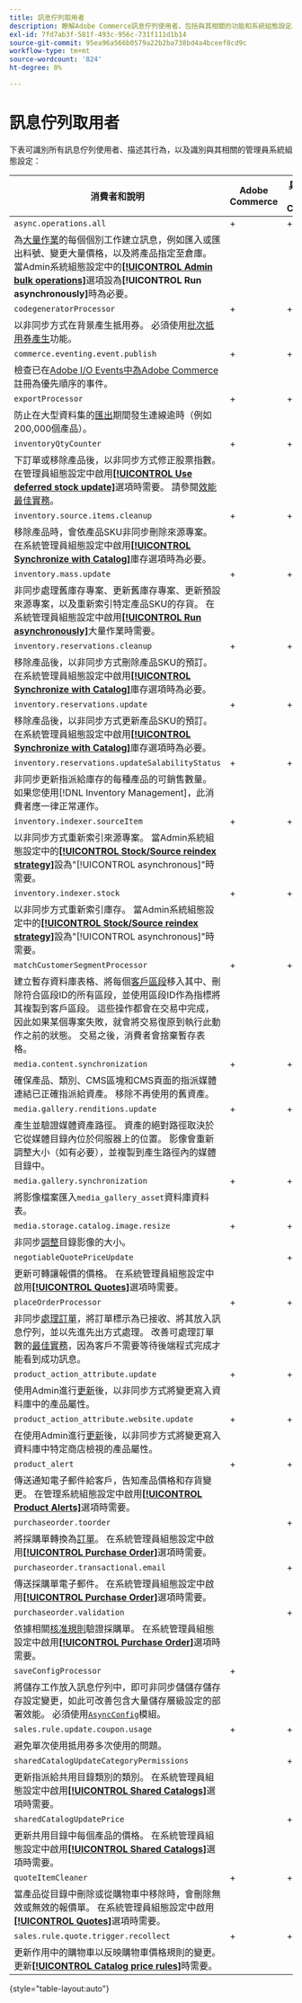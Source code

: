 ```yaml
---
title: 訊息佇列取用者
description: 瞭解Adobe Commerce訊息佇列使用者，包括與其相關的功能和系統組態設定。
exl-id: 7fd7ab3f-581f-493c-956c-731f111d1b14
source-git-commit: 95ea96a566b0579a22b2ba738bd4a4bceef8cd9c
workflow-type: tm+mt
source-wordcount: '824'
ht-degree: 0%

---
```


# 訊息佇列取用者

下表可識別所有訊息佇列使用者、描述其行為，以及識別與其相關的管理員系統組態設定：

| 消費者和說明 | Adobe Commerce | 具有B2B的Adobe Commerce | Magento Open Source |
|----------------------------------------------------------------------------------------------------------------------------------------------------------------------------------------------------------------------------------------------------------------------------------------------------------------------------------------------------------------------------------------------------------------------------------------------------------------------------------------------------------------------------------------------|----------------|-------------------------|---------------------|
| `async.operations.all` | + | + | + |
| 為[大量作業](https://developer.adobe.com/commerce/php/development/components/message-queues/bulk-operations/)的每個個別工作建立訊息，例如匯入或匯出料號、變更大量價格，以及將產品指定至倉庫。 當Admin系統組態設定中的&#x200B;[**[!UICONTROL Admin bulk operations]**](https://experienceleague.adobe.com/zh-hant/docs/commerce-admin/config/catalog/inventory#admin-bulk-operations)選項設為&#x200B;**[!UICONTROL Run asynchronously]**&#x200B;時為必要。 |                |                         |                     |
| `codegeneratorProcessor` | + | + | + |
| 以非同步方式在背景產生抵用券。 必須使用[批次抵用券產生](https://experienceleague.adobe.com/docs/commerce-admin/marketing/promotions/cart-rules/price-rules-cart-coupon.html?lang=zh-Hant#method-2%3A-generate-a-batch-of-coupons)功能。 |                |                         |                     |
| `commerce.eventing.event.publish` | + | + |                     |
| 檢查已在[Adobe I/O Events中為Adobe Commerce](https://developer.adobe.com/commerce/events/get-started/)註冊為優先順序的事件。 |
| `exportProcessor` | + | + | + |
| 防止在大型資料集的[匯出](https://experienceleague.adobe.com/docs/commerce-admin/systems/data-transfer/data-export.html?lang=zh-Hant)期間發生連線逾時（例如200,000個產品）。 |                |                         |                     |
| `inventoryQtyCounter` | + | + |                     |
| 下訂單或移除產品後，以非同步方式修正股票指數。 在管理員組態設定中啟用&#x200B;[**[!UICONTROL Use deferred stock update]**](https://experienceleague.adobe.com/zh-hant/docs/commerce-admin/config/catalog/inventory#product-stock-options)選項時需要。 請參閱[效能最佳實務](https://experienceleague.adobe.com/docs/commerce-operations/performance-best-practices/configuration.html?lang=zh-Hant#deferred-stock-update)。 |                |                         |                     |
| `inventory.source.items.cleanup` | + | + | + |
| 移除產品時，會依產品SKU非同步刪除來源專案。 在系統管理員組態設定中啟用&#x200B;[**[!UICONTROL Synchronize with Catalog]**](https://experienceleague.adobe.com/zh-hant/docs/commerce-admin/config/catalog/inventory)庫存選項時為必要。 |                |                         |                     |
| `inventory.mass.update` | + | + | + |
| 非同步處理舊庫存專案、更新舊庫存專案、更新預設來源專案，以及重新索引特定產品SKU的存貨。 在系統管理員組態設定中啟用&#x200B;[**[!UICONTROL Run asynchronously]**](https://experienceleague.adobe.com/zh-hant/docs/commerce-admin/config/catalog/inventory#admin-bulk-operations)大量作業時需要。 |                |                         |                     |
| `inventory.reservations.cleanup` | + | + | + |
| 移除產品後，以非同步方式刪除產品SKU的預訂。 在系統管理員組態設定中啟用&#x200B;[**[!UICONTROL Synchronize with Catalog]**](https://experienceleague.adobe.com/zh-hant/docs/commerce-admin/config/catalog/inventory)庫存選項時為必要。 |                |                         |                     |
| `inventory.reservations.update` | + | + | + |
| 移除產品後，以非同步方式更新產品SKU的預訂。 在系統管理員組態設定中啟用&#x200B;[**[!UICONTROL Synchronize with Catalog]**](https://experienceleague.adobe.com/zh-hant/docs/commerce-admin/config/catalog/inventory)庫存選項時為必要。 |                |                         |                     |
| `inventory.reservations.updateSalabilityStatus` | + | + | + |
| 非同步更新指派給庫存的每種產品的可銷售數量。 如果您使用[!DNL Inventory Management]，此消費者應一律正常運作。 |                |                         |                     |
| `inventory.indexer.sourceItem` | + | + | + |
| 以非同步方式重新索引來源專案。 當Admin系統組態設定中的&#x200B;[**[!UICONTROL Stock/Source reindex strategy]**](https://experienceleague.adobe.com/zh-hant/docs/commerce-admin/config/catalog/inventory#inventory-indexer-settings)設為&quot;[!UICONTROL asynchronous]&quot;時需要。 |                |                         |                     |
| `inventory.indexer.stock` | + | + | + |
| 以非同步方式重新索引庫存。 當Admin系統組態設定中的&#x200B;[**[!UICONTROL Stock/Source reindex strategy]**](https://experienceleague.adobe.com/zh-hant/docs/commerce-admin/config/catalog/inventory#inventory-indexer-settings)設為&quot;[!UICONTROL asynchronous]&quot;時需要。 |                |                         |                     |
| `matchCustomerSegmentProcessor` | + | + |                     |
| 建立暫存資料庫表格、將每個[客戶區段](https://experienceleague.adobe.com/zh-hant/docs/commerce-admin/customers/segments/customer-segments)移入其中、刪除符合區段ID的所有區段，並使用區段ID作為指標將其複製到客戶區段。 這些操作都會在交易中完成，因此如果某個專案失敗，就會將交易復原到執行此動作之前的狀態。 交易之後，消費者會捨棄暫存表格。 |                |                         |                     |
| `media.content.synchronization` | + | + | + |
| 確保產品、類別、CMS區塊和CMS頁面的指派媒體連結已正確指派給資產。 移除不再使用的舊資產。 |                |                         |                     |
| `media.gallery.renditions.update` | + | + | + |
| 產生並驗證媒體資產路徑。 資產的絕對路徑取決於它從媒體目錄內位於伺服器上的位置。 影像會重新調整大小（如有必要），並複製到產生路徑內的媒體目錄中。 |                |                         |                     |
| `media.gallery.synchronization` | + | + | + |
| 將影像檔案匯入`media_gallery_asset`資料庫資料表。 |                |                         |                     |
| `media.storage.catalog.image.resize` | + | + | + |
| 非同步[調整](https://developer.adobe.com/commerce/frontend-core/guide/themes/configure/#resize-catalog-images)目錄影像的大小。 |                |                         |                     |
| `negotiableQuotePriceUpdate` |                | + |                     |
| 更新可轉讓報價的價格。 在系統管理員組態設定中啟用&#x200B;[**[!UICONTROL Quotes]**](https://experienceleague.adobe.com/zh-hant/docs/commerce-admin/b2b/quotes/quotes)選項時需要。 |                |                         |                     |
| `placeOrderProcessor` | + | + |                     |
| 非同步[處理訂單](https://developer.adobe.com/commerce/php/module-reference/module-async-order/)，將訂單標示為已接收、將其放入訊息佇列，並以先進先出方式處理。 改善可處理訂單數的[最佳實務](../../implementation-playbook/best-practices/maintenance/order-processing-configuration.md)，因為客戶不需要等待後端程式完成才能看到成功訊息。 |                |                         |                     |
| `product_action_attribute.update` | + | + | + |
| 使用Admin進行[更新](https://experienceleague.adobe.com/docs/commerce-admin/catalog/product-attributes/create/bulk-product-attribute-update.html?lang=zh-Hant)後，以非同步方式將變更寫入資料庫中的產品屬性。 |                |                         |                     |
| `product_action_attribute.website.update` | + | + | + |
| 在使用Admin進行[更新](https://experienceleague.adobe.com/docs/commerce-admin/catalog/product-attributes/create/bulk-product-attribute-update.html?lang=zh-Hant)後，以非同步方式將變更寫入資料庫中特定商店檢視的產品屬性。 |                |                         |                     |
| `product_alert` | + | + | + |
| 傳送通知電子郵件給客戶，告知產品價格和存貨變更。 在管理系統組態設定中啟用&#x200B;[**[!UICONTROL Product Alerts]**](https://experienceleague.adobe.com/docs/commerce-admin/inventory/configuration/product-alerts/alert-setup.html?lang=zh-Hant)選項時需要。 |                |                         |                     |
| `purchaseorder.toorder` |                | + |                     |
| 將採購單轉換為[訂單](https://experienceleague.adobe.com/zh-hant/docs/commerce-admin/b2b/purchase-orders/purchase-order-flow#approval-rules)。 在系統管理員組態設定中啟用&#x200B;[**[!UICONTROL Purchase Order]**](https://experienceleague.adobe.com/docs/commerce-admin/b2b/purchase-orders/purchase-order-flow.html?lang=zh-Hant)選項時需要。 |                |                         |                     |
| `purchaseorder.transactional.email` |                | + |                     |
| 傳送採購單電子郵件。 在系統管理員組態設定中啟用&#x200B;[**[!UICONTROL Purchase Order]**](https://experienceleague.adobe.com/docs/commerce-admin/b2b/purchase-orders/purchase-order-flow.html?lang=zh-Hant)選項時需要。 |                |                         |                     |
| `purchaseorder.validation` |                | + |                     |
| 依據相關[核准規則](https://experienceleague.adobe.com/zh-hant/docs/commerce-admin/b2b/purchase-orders/account-dashboard-approval-rules)驗證採購單。 在系統管理員組態設定中啟用&#x200B;[**[!UICONTROL Purchase Order]**](https://experienceleague.adobe.com/docs/commerce-admin/b2b/purchase-orders/purchase-order-flow.html?lang=zh-Hant)選項時需要。 |                |                         |                     |
| `saveConfigProcessor` | + |                         | + |
| 將儲存工作放入訊息佇列中，即可非同步儲儲存儲存存設定變更，如此可改善包含大量儲存層級設定的部署效能。 必須使用[`AsyncConfig`](../../performance/configuration.md#asynchronous-configuration-save)模組。 |                |                         |                     |
| `sales.rule.update.coupon.usage` | + | + | + |
| 避免單次使用抵用券多次使用的問題。 |                |                         |                     |
| `sharedCatalogUpdateCategoryPermissions` |                | + |                     |
| 更新指派給共用目錄類別的類別。 在系統管理員組態設定中啟用&#x200B;[**[!UICONTROL Shared Catalogs]**](https://experienceleague.adobe.com/zh-hant/docs/commerce-admin/b2b/shared-catalogs/catalog-shared)選項時需要。 |                |                         |                     |
| `sharedCatalogUpdatePrice` |                | + |                     |
| 更新共用目錄中每個產品的價格。 在系統管理員組態設定中啟用&#x200B;[**[!UICONTROL Shared Catalogs]**](https://experienceleague.adobe.com/zh-hant/docs/commerce-admin/b2b/shared-catalogs/catalog-shared)選項時需要。 |                |                         |                     |
| `quoteItemCleaner` | + | + |                     |
| 當產品從目錄中刪除或從購物車中移除時，會刪除無效或無效的報價單。 在系統管理員組態設定中啟用&#x200B;[**[!UICONTROL Quotes]**](https://experienceleague.adobe.com/zh-hant/docs/commerce-admin/b2b/quotes/quotes)選項時需要。 |                |                         |                     |
| `sales.rule.quote.trigger.recollect` | + | + | + |
| 更新作用中的購物車以反映購物車價格規則的變更。 更新&#x200B;[**[!UICONTROL Catalog price rules]**](https://experienceleague.adobe.com/docs/commerce-admin/marketing/promotions/catalog-rules/price-rules-catalog.html?lang=zh-Hant)時需要。 |                |                         |                     |

{style="table-layout:auto"}
